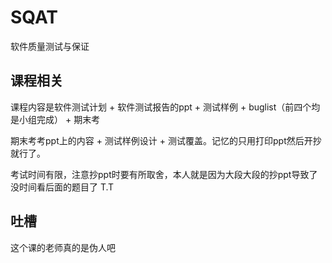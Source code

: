 # SQAT
软件质量测试与保证


## 课程相关
课程内容是软件测试计划 + 软件测试报告的ppt + 测试样例 + buglist（前四个均是小组完成） + 期末考

期末考考ppt上的内容 + 测试样例设计 + 测试覆盖。记忆的只用打印ppt然后开抄就行了。

考试时间有限，注意抄ppt时要有所取舍，本人就是因为大段大段的抄ppt导致了没时间看后面的题目了 T.T


## 吐槽
这个课的老师真的是伪人吧

